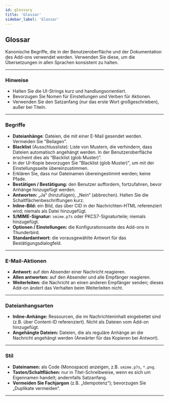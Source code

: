 ```yaml
---
id: glossary
title: 'Glossar'
sidebar_label: 'Glossar'
---
```


## Glossar

Kanonische Begriffe, die in der Benutzeroberfläche und der Dokumentation des Add-ons verwendet werden. Verwenden Sie diese, um die Übersetzungen in allen Sprachen konsistent zu halten.

---

### Hinweise

- Halten Sie die UI-Strings kurz und handlungsorientiert.
- Bevorzugen Sie Nomen für Einstellungen und Verben für Aktionen.
- Verwenden Sie den Satzanfang (nur das erste Wort großgeschrieben), außer bei Titeln.

---

### Begriffe

- **Dateianhänge**: Dateien, die mit einer E-Mail gesendet werden. Vermeiden Sie "Beilagen".
- **Blacklist** (Ausschlussliste): Liste von Mustern, die verhindern, dass Dateien automatisch angehängt werden. In der Benutzeroberfläche erscheint dies als “Blacklist (glob Muster)”.
- In der UI-Kopie bevorzugen Sie "Blacklist (glob Muster)", um mit der Einstellungsseite übereinzustimmen.
- Erklären Sie, dass nur Dateinamen übereingestimmt werden; keine Pfade.
- **Bestätigen / Bestätigung:** den Benutzer auffordern, fortzufahren, bevor Anhänge hinzugefügt werden.
- **Antworten:** „Ja“ (hinzufügen), „Nein“ (abbrechen). Halten Sie die Schaltflächenbeschriftungen kurz.
- **Inline-Bild:** ein Bild, das über CID in der Nachrichten-HTML referenziert wird; niemals als Datei hinzugefügt.
- **S/MIME-Signatur:** `smime.p7s` oder PKCS7-Signaturteile; niemals hinzugefügt.
- **Optionen / Einstellungen:** die Konfigurationsseite des Add-ons in Thunderbird.
- **Standardantwort:** die vorausgewählte Antwort für das Bestätigungsdialogfeld.

---

### E-Mail-Aktionen

- **Antwort:** auf den Absender einer Nachricht reagieren.
- **Allen antworten:** auf den Absender und alle Empfänger reagieren.
- **Weiterleiten:** die Nachricht an einen anderen Empfänger senden; dieses Add-on ändert das Verhalten beim Weiterleiten nicht.

---

### Dateianhangsarten

- **Inline-Anhänge:** Ressourcen, die im Nachrichteninhalt eingebettet sind (z.B. über Content-ID referenziert). Nicht als Dateien vom Add-on hinzugefügt.
- **Angehängte Dateien:** Dateien, die als reguläre Anhänge an die Nachricht angehängt werden (Anwärter für das Kopieren bei Antwort).

---

### Stil

- **Dateinamen:** als Code (Monospace) anzeigen, z.B. `smime.p7s`, `*.png`.
- **Tasten/Schaltflächen:** nur in Titel-Schreibweise, wenn es sich um Eigennamen handelt; andernfalls Satzanfang.
- **Vermeiden Sie Fachjargon** (z.B. „Idempotenz“); bevorzugen Sie „Duplikate vermeiden“.

---
